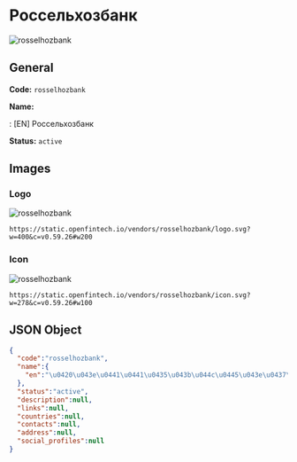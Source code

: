 
# Россельхозбанк 
![rosselhozbank](https://static.openfintech.io/vendors/rosselhozbank/logo.svg?w=400&c=v0.59.26#w200)  

## General 
 
**Code:** `rosselhozbank` 
 
**Name:** 
 
:	[EN] Россельхозбанк 
 
**Status:** `active` 
 

## Images 

### Logo 
 
![rosselhozbank](https://static.openfintech.io/vendors/rosselhozbank/logo.svg?w=400&c=v0.59.26#w200)  

```
https://static.openfintech.io/vendors/rosselhozbank/logo.svg?w=400&c=v0.59.26#w200
```  

### Icon 
 
![rosselhozbank](https://static.openfintech.io/vendors/rosselhozbank/icon.svg?w=278&c=v0.59.26#w100)  

```
https://static.openfintech.io/vendors/rosselhozbank/icon.svg?w=278&c=v0.59.26#w100
```  

## JSON Object 

```json
{
  "code":"rosselhozbank",
  "name":{
    "en":"\u0420\u043e\u0441\u0441\u0435\u043b\u044c\u0445\u043e\u0437\u0431\u0430\u043d\u043a"
  },
  "status":"active",
  "description":null,
  "links":null,
  "countries":null,
  "contacts":null,
  "address":null,
  "social_profiles":null
}
```  
